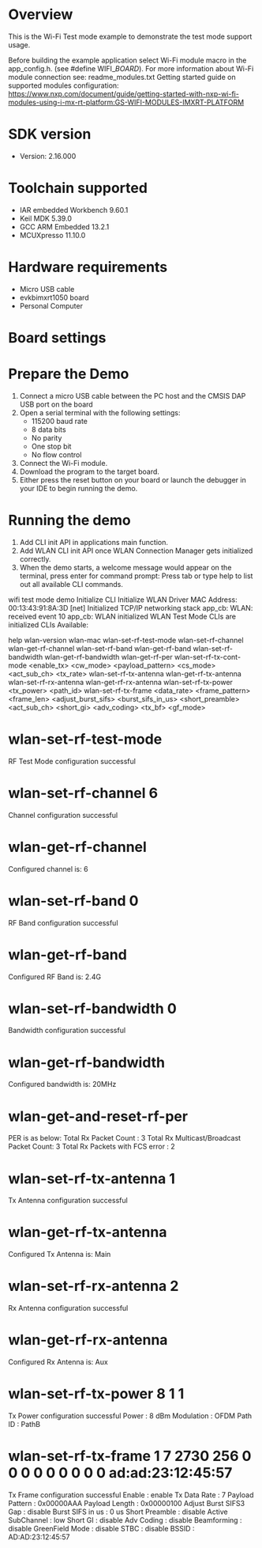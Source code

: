 Overview
========
This is the Wi-Fi Test mode example to demonstrate the test mode support usage.

Before building the example application select Wi-Fi module macro in the app_config.h. (see #define WIFI_<SoC Name>_BOARD_<Module Name>).
For more information about Wi-Fi module connection see:
    readme_modules.txt
    Getting started guide on supported modules configuration:
    https://www.nxp.com/document/guide/getting-started-with-nxp-wi-fi-modules-using-i-mx-rt-platform:GS-WIFI-MODULES-IMXRT-PLATFORM



SDK version
===========
- Version: 2.16.000

Toolchain supported
===================
- IAR embedded Workbench  9.60.1
- Keil MDK  5.39.0
- GCC ARM Embedded  13.2.1
- MCUXpresso  11.10.0

Hardware requirements
=====================
- Micro USB cable
- evkbimxrt1050 board
- Personal Computer


Board settings
==============

Prepare the Demo
================
1.  Connect a micro USB cable between the PC host and the CMSIS DAP USB port on the board
2.  Open a serial terminal with the following settings:
    - 115200 baud rate
    - 8 data bits
    - No parity
    - One stop bit
    - No flow control
3.  Connect the Wi-Fi module.
4.  Download the program to the target board.
5.  Either press the reset button on your board or launch the debugger in your IDE to begin running the demo.

Running the demo
================
1. Add CLI init API in applications main function.
2. Add WLAN CLI init API once WLAN Connection Manager gets initialized correctly.
3. When the demo starts, a welcome message would appear on the terminal, press enter for command prompt:
   Press tab or type help to list out all available CLI commands.

wifi test mode demo
Initialize CLI
Initialize WLAN Driver
MAC Address: 00:13:43:91:8A:3D
[net] Initialized TCP/IP networking stack
app_cb: WLAN: received event 10
app_cb: WLAN initialized
WLAN Test Mode CLIs are initialized
CLIs Available:

help
wlan-version
wlan-mac
wlan-set-rf-test-mode
wlan-set-rf-channel <channel>
wlan-get-rf-channel
wlan-set-rf-band <band>
wlan-get-rf-band
wlan-set-rf-bandwidth <bandwidth>
wlan-get-rf-bandwidth
wlan-get-rf-per
wlan-set-rf-tx-cont-mode <enable_tx> <cw_mode> <payload_pattern> <cs_mode> <act_sub_ch> <tx_rate>
wlan-set-rf-tx-antenna <antenna>
wlan-get-rf-tx-antenna
wlan-set-rf-rx-antenna <antenna>
wlan-get-rf-rx-antenna
wlan-set-rf-tx-power <tx_power> <modulation> <path_id>
wlan-set-rf-tx-frame <start> <data_rate> <frame_pattern> <frame_len> <adjust_burst_sifs> <burst_sifs_in_us> <short_preamble> <act_sub_ch> <short_gi> <adv_coding> <tx_bf> <gf_mode> <stbc> <bssid>

#
# wlan-set-rf-test-mode
RF Test Mode configuration successful

#
# wlan-set-rf-channel 6
Channel configuration successful

# wlan-get-rf-channel
Configured channel is: 6

# wlan-set-rf-band 0
RF Band configuration successful

# wlan-get-rf-band
Configured RF Band is: 2.4G

# wlan-set-rf-bandwidth 0
Bandwidth configuration successful

# wlan-get-rf-bandwidth
Configured bandwidth is: 20MHz

#
# wlan-get-and-reset-rf-per
PER is as below:
  Total Rx Packet Count                    : 3
  Total Rx Multicast/Broadcast Packet Count: 3
  Total Rx Packets with FCS error          : 2

# wlan-set-rf-tx-antenna 1
Tx Antenna configuration successful

# wlan-get-rf-tx-antenna
Configured Tx Antenna is: Main

# wlan-set-rf-rx-antenna 2
Rx Antenna configuration successful

# wlan-get-rf-rx-antenna
Configured Rx Antenna is: Aux

# wlan-set-rf-tx-power 8 1 1
Tx Power configuration successful
  Power         : 8 dBm
  Modulation    : OFDM
  Path ID       : PathB

# wlan-set-rf-tx-frame 1 7 2730 256 0 0 0 0 0 0 0 0 0 ad:ad:23:12:45:57
Tx Frame configuration successful
  Enable                    : enable
  Tx Data Rate              : 7
  Payload Pattern           : 0x00000AAA
  Payload Length            : 0x00000100
  Adjust Burst SIFS3 Gap    : disable
  Burst SIFS in us          : 0 us
  Short Preamble            : disable
  Active SubChannel         : low
  Short GI                  : disable
  Adv Coding                : disable
  Beamforming               : disable
  GreenField Mode           : disable
  STBC                      : disable
  BSSID                     : AD:AD:23:12:45:57

